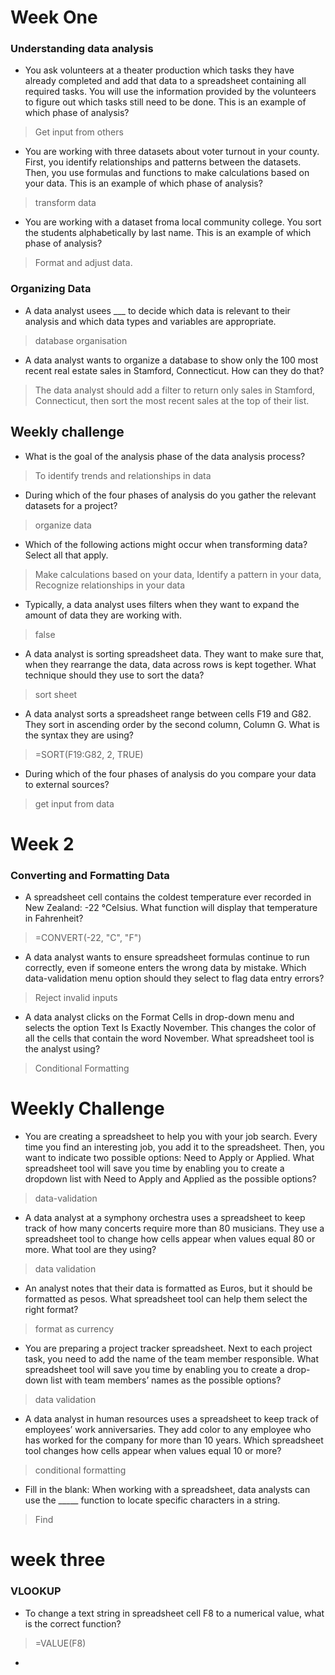 # Week One
### Understanding data analysis
- You ask volunteers at a theater production which tasks they have already completed and add that data to a spreadsheet containing all required tasks. You will use the information provided by the volunteers to figure out which tasks still need to be done. This is an example of which phase of analysis?
> Get input from others
- You are working with three datasets about voter turnout in your county. First, you identify relationships and patterns between the datasets. Then, you use formulas and functions to make calculations based on your data. This is an example of
 which phase of analysis?
 > transform data
 - You are working with a dataset froma local community college. You sort the students alphabetically by last name. This is an example of which phase of analysis?
 > Format and adjust data.
 ### Organizing Data
 - A data analyst usees ___ to decide which data is relevant to their analysis and which data types and variables are appropriate.
 >  database organisation
 - A data analyst wants to organize a database to show only the 100 most recent real estate sales in Stamford, Connecticut. How can they do that?
 > The data analyst should add a filter to return only sales in Stamford, Connecticut, then sort the most recent sales at the top of their list.
 
 ## Weekly challenge
 - What is the goal of the analysis phase of the data analysis process?
> To identify trends and relationships in data
- During which of the four phases of analysis do you gather the relevant datasets for a project?
> organize data
- Which of the following actions might occur when transforming data? Select all that apply.
> Make calculations based on your data, Identify a pattern in your data, Recognize relationships in your data
- Typically, a data analyst uses filters when they want to expand the amount of data they are working with.
> false
- A data analyst is sorting spreadsheet data. They want to make sure that, when they rearrange the data, data across rows is kept together. What technique should they use to sort the data?
> sort sheet
- A data analyst sorts a spreadsheet range between cells F19 and G82. They sort in ascending order by the second column, Column G. What is the syntax they are using?
> =SORT(F19:G82, 2, TRUE)
- During which of the four phases of analysis do you compare your data to external sources?
> get input from data

# Week 2

### Converting and Formatting Data
- A spreadsheet cell contains the coldest temperature ever recorded in New Zealand: -22 °Celsius. What function will display that temperature in Fahrenheit? 
> =CONVERT(-22, "C", "F")
- A data analyst wants to ensure spreadsheet formulas continue to run correctly, even if someone enters the wrong data by mistake. Which data-validation menu option should they select to flag data entry errors?
> Reject invalid inputs
- A data analyst clicks on the Format Cells in drop-down menu and selects the option Text Is Exactly November. This changes the color of all the cells that contain the word November. What spreadsheet tool is the analyst using?
> Conditional Formatting


# Weekly Challenge
- You are creating a spreadsheet to help you with your job search. Every time you find an interesting job, you add it to the spreadsheet. Then, you want to indicate two possible options: Need to Apply or Applied. What spreadsheet tool will save you time by enabling you to create a dropdown list with Need to Apply and Applied as the possible options?
> data-validation
- A data analyst at a symphony orchestra uses a spreadsheet to keep track of how many concerts require more than 80 musicians. They use a spreadsheet tool to change how cells appear when values equal 80 or more. What tool are they using?
> data validation
- An analyst notes that their data is formatted as Euros, but it should be formatted as pesos. What spreadsheet tool can help them select the right format?
> format as currency
- You are preparing a project tracker spreadsheet. Next to each project task, you need to add the name of the team member responsible. What spreadsheet tool will save you time by enabling you to create a drop-down list with team members’ names as the possible options?
> data validation
- A data analyst in human resources uses a spreadsheet to keep track of employees’ work anniversaries. They add color to any employee who has worked for the company for more than 10 years. Which spreadsheet tool changes how cells appear when values equal 10 or more?
> conditional formatting
- Fill in the blank: When working with a spreadsheet, data analysts can use the _____ function to locate specific characters in a string.
> Find

 # week three
 ### VLOOKUP
 - To change a text string in spreadsheet cell F8 to a numerical value, what is the correct function? 
> =VALUE(F8)
- 
